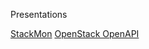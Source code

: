Presentations

[StackMon](stackmon/stackmon_reveal.html)
[OpenStack OpenAPI](stackmon/openapi_reveal.html)
